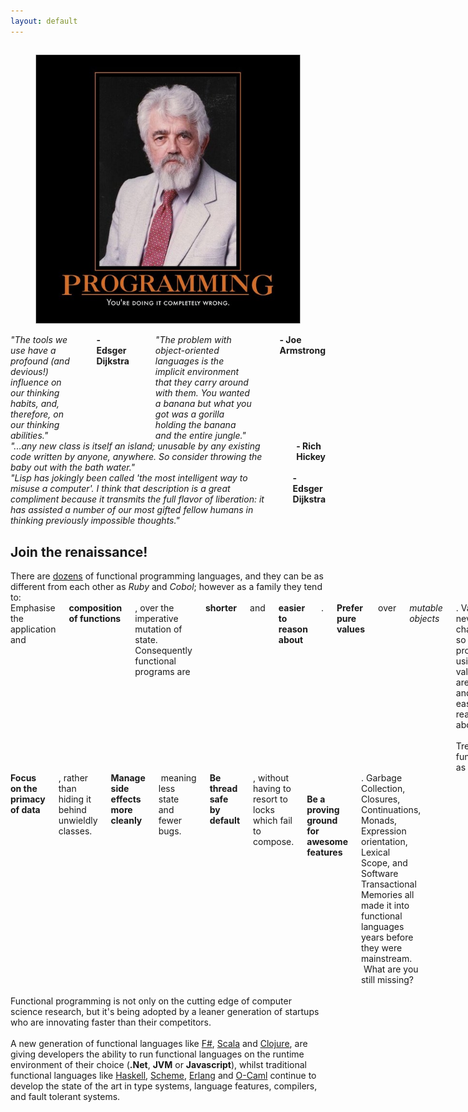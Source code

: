 ```yaml
---
layout: default
---
```

<section id="jam_141" class="">
  <div class="container" id="quotes">
    <div class="chunk image" id="jam_143" data-tabname=
    "Doing it wrong">
      <div class="content maybe-two columns first">
        <figure>
          <img src="./assets/doing-it-wrong.jpg" alt=
          "John McCarthy (Inventor of Lisp) says &quot;PROGRAMMING, you're doing it completely wrong!&quot;">
        </figure>
      </div>
      <div class="content maybe-two columns second">
        <i>"The tools we use have a profound (and devious!)
        influence on our thinking habits, and, therefore, on
        our thinking abilities."</i><br>
        <b>- Edsger Dijkstra</b><br>
        <br>
        <i>"The problem with object-oriented languages is the
        implicit environment that they carry around with
        them. You wanted a banana but what you got was a
        gorilla holding the banana and the entire
        jungle."</i><br>
        <b>- Joe Armstrong</b>
      </div>
      <div class="chunk information" id="jam_185"
      data-tabname="Information">
        <div class="content maybe-two columns first">
          <i>"...any new class is itself an island; unusable
          by any existing code written by anyone, anywhere.
          So consider throwing the baby out with the bath
          water."</i><br>
          <b>- Rich Hickey</b>
        </div>
        <div class="content maybe-two columns second">
          <i>"Lisp has jokingly been called 'the most
          intelligent way to misuse a computer'. I think that
          description is a great compliment because it
          transmits the full flavor of liberation: it has
          assisted a number of our most gifted fellow humans
          in thinking previously impossible
          thoughts."</i><br>
          <b>- Edsger Dijkstra</b>
        </div>
      </div>
    </div>
  </div>
</section>
<section id="jam_119" class="">
  <div class="container" id="container">
    <div class="chunk title content fullwidth column" id=
    "jam_121" data-tabname="Join the renaissance!">
      <h2>Join the renaissance!</h2>
    </div>
    <div class="chunk information content fullwidth column"
    id="jam_135" data-tabname="Leader...">
      There are <a href=
      "http://en.wikipedia.org/wiki/List_of_programming_languages_by_type#Functional_languages"
      target="_self">dozens</a> of functional programming
      languages, and they can be as different from each other
      as <i>Ruby</i> and <i>Cobol</i>; however as a family
      they tend to:<br>
    </div>
    <div class=
    "chunk information content maybe-two columns first" id=
    "jam_120" key="" data-tabname="Key benefits">
      Emphasise the application and <strong>composition of
      functions</strong>, over the imperative mutation of
      state. Consequently functional programs are
      <strong>shorter</strong> and <strong>easier to reason
      about</strong>.<br>
      <br>
      <b>Prefer pure values</b> over <i>mutable objects</i>.
      Values never change, so programs using values are safer
      and easier to reason about.<br>
      <br>
      Treat functions as <strong>first-class values</strong>,
      allowing them to be passed as arguments and returned
      from functions. Higher order functions such as these
      enable powerful new abstractions.<br>
    </div>
    <div class="content maybe-two columns second">
      <strong>Focus on the primacy of data</strong>, rather
      than hiding it behind unwieldly classes.<br>
      <br>
      <b>Manage side effects more cleanly</b>&nbsp;meaning
      less state and fewer bugs. &nbsp;<br>
      <br>
      <strong>Be thread safe by default</strong>, without
      having to resort to locks which fail to
      compose.<strong><br>
      <br>
      Be a proving ground for awesome features</strong>.
      Garbage Collection, Closures, Continuations, Monads,
      Expression orientation, Lexical Scope, and Software
      Transactional Memories all made it into functional
      languages years before they were mainstream. &nbsp;What
      are you still missing?
      <br>
      <br>
    </div>
    <div class="chunk information content fullwidth column" id=
     "jam_134" data-tabname="Tailer...">
       Functional programming is not only on the cutting edge of
       computer science research, but it's being adopted by a
       leaner generation of startups who are innovating faster
       than their competitors.<br>
       <br>
       A new generation of functional languages
       like&nbsp;<a href=
       "http://research.microsoft.com/en-us/um/cambridge/projects/fsharp/"
       target="_self">F#</a>,&nbsp;<a href=
       "http://www.scala-lang.org/" target=
       "_self">Scala</a>&nbsp;and&nbsp;<a href=
       "http://clojure.org/" target=
       "_self">Clojure</a>,&nbsp;are giving developers the
       ability to run functional languages on the runtime
       environment of their choice (<b>.Net</b>, <b>JVM</b> or
       <b>Javascript</b>),&nbsp;whilst traditional functional
       languages like <a href=
       "http://www.haskell.org/haskellwiki/Haskell" target=
       "_self">Haskell</a>, <a href="http://racket-lang.org/"
       target="_self">Scheme</a>, <a href=
       "http://www.erlang.org/" target="_self">Erlang</a> and
       <a href="http://caml.inria.fr/" target="_self">O-Caml</a>
       continue to develop the state of the art in type systems,
       language features, compilers, and fault tolerant
       systems.<br>
     </div>
  </div>
</section>
